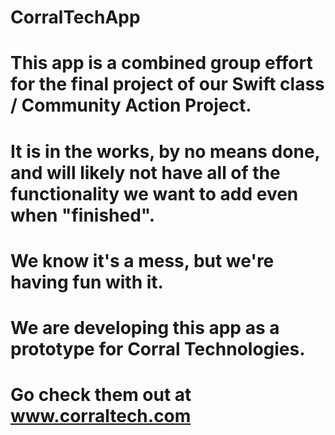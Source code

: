 # CorralTechApp
# This app is a combined group effort for the final project of our Swift class / Community Action Project.
# It is in the works, by no means done, and will likely not have all of the functionality we want to add even when "finished".
# We know it's a mess, but we're having fun with it.

# We are developing this app as a prototype for Corral Technologies.
# Go check them out at www.corraltech.com
